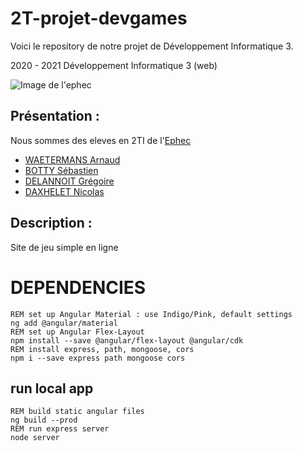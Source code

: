# 2T-projet-devgames
Voici le repository de notre projet de Développement Informatique 3.

2020 - 2021 Développement Informatique 3 (web)

 ![Image de l'ephec](https://i.imgur.com/k1pB47i.png?1)
## Présentation :  
Nous sommes des eleves en 2TI de l'[Ephec](https://www.ephec.be/)
* [WAETERMANS Arnaud](https://github.com/ArnaudW29)
* [BOTTY Sébastien](https://github.com/sebastienbotty)
* [DELANNOIT Grégoire](https://github.com/thegregouze)
* [DAXHELET Nicolas](https://github.com/nicodax)
## Description :
Site de jeu simple en ligne


# DEPENDENCIES

```
REM set up Angular Material : use Indigo/Pink, default settings
ng add @angular/material 
REM set up Angular Flex-Layout
npm install --save @angular/flex-layout @angular/cdk
REM install express, path, mongoose, cors
npm i --save express path mongoose cors
```

## run local app

```
REM build static angular files
ng build --prod
REM run express server  
node server
```